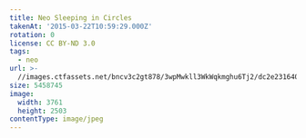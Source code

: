 ```yaml
---
title: Neo Sleeping in Circles
takenAt: '2015-03-22T10:59:29.000Z'
rotation: 0
license: CC BY-ND 3.0
tags:
  - neo
url: >-
  //images.ctfassets.net/bncv3c2gt878/3wpMwkll3WkWqkmghu6Tj2/dc2e231640ac086105ae30bd4b4929ea/neo-sleeping-in-circles_16704987138_o
size: 5458745
image:
  width: 3761
  height: 2503
contentType: image/jpeg
---
```


